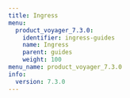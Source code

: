 ```yaml
---
title: Ingress
menu:
  product_voyager_7.3.0:
    identifier: ingress-guides
    name: Ingress
    parent: guides
    weight: 100
menu_name: product_voyager_7.3.0
info:
  version: 7.3.0
---
```


